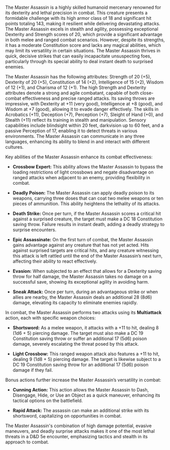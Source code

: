 The Master Assassin is a highly skilled humanoid mercenary renowned for its dexterity and lethal precision in combat. This creature presents a formidable challenge with its high armor class of 18 and significant hit points totaling 143, making it resilient while delivering devastating attacks. The Master Assassin excels in stealth and agility, possessing exceptional Dexterity and Strength scores of 20, which provide a significant advantage in both melee and ranged combat scenarios. However, despite its strengths, it has a moderate Constitution score and lacks any magical abilities, which may limit its versatility in certain situations. The Master Assassin thrives in quick, decisive strikes that can easily incapacitate unsuspecting foes, particularly through its special ability to deal instant death to surprised enemies.

The Master Assassin has the following attributes: Strength of 20 (+5), Dexterity of 20 (+5), Constitution of 14 (+2), Intelligence of 15 (+2), Wisdom of 12 (+1), and Charisma of 12 (+1). The high Strength and Dexterity attributes denote a strong and agile combatant, capable of both close-combat effectiveness and precise ranged attacks. Its saving throws are impressive, with Dexterity at +11 (very good), Intelligence at +8 (good), and Wisdom at +7 (good), allowing it to evade danger effectively. The skills in Acrobatics (+11), Deception (+7), Perception (+7), Sleight of Hand (+0), and Stealth (+11) reflect its training in stealth and manipulation. Sensory capabilities include blindsight within 20 feet, darkvision up to 60 feet, and a passive Perception of 17, enabling it to detect threats in various environments. The Master Assassin can communicate in any three languages, enhancing its ability to blend in and interact with different cultures.

Key abilities of the Master Assassin enhance its combat effectiveness: 

- **Crossbow Expert:** This ability allows the Master Assassin to bypass the loading restrictions of light crossbows and negate disadvantage on ranged attacks when adjacent to an enemy, providing flexibility in combat.
  
- **Deadly Poison:** The Master Assassin can apply deadly poison to its weapons, carrying three doses that can coat two melee weapons or ten pieces of ammunition. This ability heightens the lethality of its attacks.
  
- **Death Strike:** Once per turn, if the Master Assassin scores a critical hit against a surprised creature, the target must make a DC 18 Constitution saving throw. Failure results in instant death, adding a deadly strategy to surprise encounters.
  
- **Epic Assassinate:** On the first turn of combat, the Master Assassin gains advantage against any creature that has not yet acted. Hits against surprised targets are critical hits, and any creature witnessing this attack is left rattled until the end of the Master Assassin’s next turn, affecting their ability to react effectively.
  
- **Evasion:** When subjected to an effect that allows for a Dexterity saving throw for half damage, the Master Assassin takes no damage on a successful save, showing its exceptional agility in avoiding harm.
  
- **Sneak Attack:** Once per turn, during an advantageous strike or when allies are nearby, the Master Assassin deals an additional 28 (8d6) damage, elevating its capacity to eliminate enemies rapidly.

In combat, the Master Assassin performs two attacks using its **Multiattack** action, each with specific weapon choices:

- **Shortsword:** As a melee weapon, it attacks with a +11 to hit, dealing 8 (1d6 + 5) piercing damage. The target must also make a DC 19 Constitution saving throw or suffer an additional 17 (5d6) poison damage, severely escalating the threat posed by this attack.

- **Light Crossbow:** This ranged weapon attack also features a +11 to hit, dealing 9 (1d8 + 5) piercing damage. The target is likewise subject to a DC 19 Constitution saving throw for an additional 17 (5d6) poison damage if they fail.

Bonus actions further increase the Master Assassin’s versatility in combat: 

- **Cunning Action:** This action allows the Master Assassin to Dash, Disengage, Hide, or Use an Object as a quick maneuver, enhancing its tactical options on the battlefield.
  
- **Rapid Attack:** The assassin can make an additional strike with its shortsword, capitalizing on opportunities in combat.

The Master Assassin's combination of high damage potential, evasive maneuvers, and deadly surprise attacks makes it one of the most lethal threats in a D&D 5e encounter, emphasizing tactics and stealth in its approach to combat.